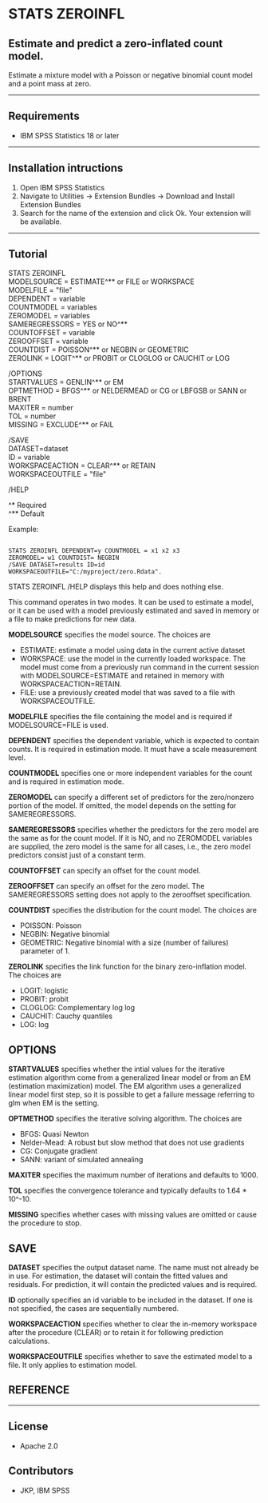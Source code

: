 # STATS ZEROINFL
## Estimate and predict a zero-inflated count model.
Estimate a mixture model with a Poisson or negative binomial count model and a point mass at zero.

---
Requirements
----
- IBM SPSS Statistics 18 or later

---
Installation intructions
----
1. Open IBM SPSS Statistics
2. Navigate to Utilities -> Extension Bundles -> Download and Install Extension Bundles
3. Search for the name of the extension and click Ok. Your extension will be available.

---
Tutorial
----

STATS ZEROINFL  
MODELSOURCE = ESTIMATE^&#42;&#42; or FILE or WORKSPACE  
MODELFILE = "file"  
DEPENDENT = variable  
COUNTMODEL = variables  
ZEROMODEL = variables  
SAMEREGRESSORS = YES or NO^&#42;&#42;  
COUNTOFFSET = variable  
ZEROOFFSET = variable  
COUNTDIST = POISSON^&#42;&#42; or NEGBIN or GEOMETRIC  
ZEROLINK = LOGIT^&#42;&#42; or PROBIT or CLOGLOG or CAUCHIT or LOG

/OPTIONS  
STARTVALUES = GENLIN^&#42;&#42; or EM  
OPTMETHOD = BFGS^&#42;&#42; or NELDERMEAD or CG or LBFGSB or SANN or BRENT  
MAXITER = number  
TOL = number  
MISSING = EXCLUDE^&#42;&#42; or FAIL

/SAVE  
DATASET=dataset  
ID = variable  
WORKSPACEACTION = CLEAR^&#42;&#42; or RETAIN  
WORKSPACEOUTFILE = "file"

/HELP

^&#42; Required  
^&#42;&#42; Default

Example:
```

STATS ZEROINFL DEPENDENT=y COUNTMODEL = x1 x2 x3
ZEROMODEL= w1 COUNTDIST= NEGBIN
/SAVE DATASET=results ID=id WORKSPACEOUTFILE="C:/myproject/zero.Rdata".
```
STATS ZEROINFL /HELP displays this help and does nothing else.

This command operates in two modes.  It can be used to estimate
a model, or it can be used with a model previously estimated
and saved in memory or a file to make predictions for new data.

**MODELSOURCE** specifies the model source.  The choices are
* ESTIMATE: estimate a model using data in the current active dataset
* WORKSPACE: use the model in the currently loaded workspace.
The model must come from a previously run command in
the current session with
MODELSOURCE=ESTIMATE and retained in memory with
WORKSPACEACTION=RETAIN.
* FILE: use a previously created model that was saved
to a file with WORKSPACEOUTFILE.

**MODELFILE** specifies the file containing the model
and is required if MODELSOURCE=FILE is used.

**DEPENDENT** specifies the dependent variable, which
is expected to contain counts.  It is required in
estimation mode.  It must have a scale measurement level.

**COUNTMODEL** specifies one or more independent variables
for the count and is required in estimation mode.

**ZEROMODEL** can specify a different set of predictors
for the zero/nonzero portion of the model.  If omitted,
the model depends on the setting for SAMEREGRESSORS.

**SAMEREGRESSORS** specifies whether the predictors
for the zero model are the same as for the count model.
If it is NO, and no ZEROMODEL variables are supplied,
the zero model is the same for all cases, i.e., the
zero model predictors consist just of a constant term.

**COUNTOFFSET** can specify an offset for the count model.

**ZEROOFFSET** can specify an offset for the zero model.
The SAMEREGRESSORS setting does not apply to the zerooffset
specification.

**COUNTDIST** specifies the distribution for the count model.
The choices are
* POISSON: Poisson
* NEGBIN: Negative binomial
* GEOMETRIC: Negative binomial with a size (number of failures) parameter of 1.

**ZEROLINK** specifies the link function for the binary
zero-inflation model.  The choices are
* LOGIT: logistic
* PROBIT: probit
* CLOGLOG: Complementary log log
* CAUCHIT: Cauchy quantiles
* LOG: log

OPTIONS
-------
**STARTVALUES** specifies whether the intial values for the
iterative estimation algorithm come from a generalized linear
model or from an EM (estimation maximization) model.  The EM
algorithm uses a generalized linear model first step, so it
is possible to get a failure message referring to glm when
EM is the setting.

**OPTMETHOD** specifies the iterative solving algorithm.
The choices are
* BFGS: Quasi Newton
* Nelder-Mead: A robust but slow method that does not
use gradients
* CG: Conjugate gradient
* SANN: variant of simulated annealing

**MAXITER** specifies the maximum number of iterations
and defaults to 1000.

**TOL** specifies the convergence tolerance and typically defaults to
1.64 &#42; 10^-10.

**MISSING** specifies whether cases with missing values are
omitted or cause the procedure to stop.

SAVE
----
**DATASET** specifies the output dataset name.  The name
must not already be in use.  For estimation, the dataset
will contain the fitted values and residuals.  For prediction,
it will contain the predicted values and is required.

**ID** optionally specifies an id variable to be
included in the dataset.  If one is not specified, the
cases are sequentially numbered.

**WORKSPACEACTION** specifies whether to clear the
in-memory workspace after the procedure (CLEAR) or
to retain it for following prediction calculations.

**WORKSPACEOUTFILE** specifies whether to save the
estimated model to a file.  It only applies to
estimation model.

REFERENCE
---------

---
License
----

- Apache 2.0
                              
Contributors
----

  - JKP, IBM SPSS
